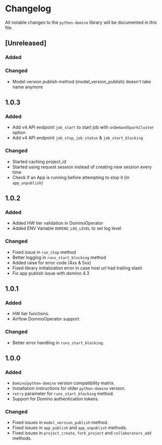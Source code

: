 # Changelog

All notable changes to the `python-domino` library will be documented in this file.

## [Unreleased]

### Added

### Changed
* Model version publish method (model_version_publish) doesn't take name anymore

## 1.0.3

### Added

* Add v4 API endpoint `job_start` to start job with `onDemandSparkCluster` option
* Add v4 API endpoint `job_stop`, `job_status` & `job_start_blocking`

### Changed

* Started caching project_id
* Started using request session instead of creating new session every time
* Check if an App is running before attempting to stop it (in `app_unpublish`)

## 1.0.2

### Added

* Added HW tier validation in DominoOperator
* Added ENV Variable `DOMINO_LOG_LEVEL` to set log level

### Changed

* Fixed issue in `run_stop` method
* Better logging in `runs_start_blocking` method
* Added raise for error code (4xx & 5xx)
* Fixed library initialization error in case host url had trailing slash
* Fix app publish issue with domino 4.3

## 1.0.1

### Added

* HW tier functions.
* Airflow DominoOperator support.

### Changed

* Better error handling in `runs_start_blocking`.

## 1.0.0

### Added

* `Domino`/`python-domino` version compatibility matrix.
* Installation instructions for older `python-domino` version.
* `retry` parameter for `runs_start_blocking` method.
* Support for Domino authentication tokens.

### Changed

* Fixed issues in `model_version_publish` method.
* Fixed issues in `app_publish` and `app_unpublish` methods. 
* Fixed issues in `project_create`, `fork_project` and `collaborators_add` methods.